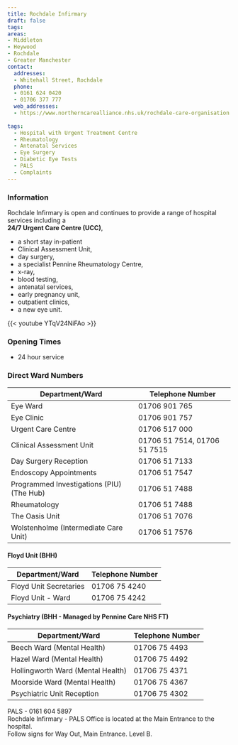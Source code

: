 ```yaml
---
title: Rochdale Infirmary
draft: false
tags:
areas:
- Middleton
- Heywood
- Rochdale
- Greater Manchester
contact:
  addresses:
  - Whitehall Street, Rochdale
  phone:
  - 0161 624 0420
  - 01706 377 777
  web_addresses:
  - https://www.northerncarealliance.nhs.uk/rochdale-care-organisation
  
tags:
  - Hospital with Urgent Treatment Centre
  - Rheumatology
  - Antenatal Services
  - Eye Surgery
  - Diabetic Eye Tests
  - PALS
  - Complaints
---
```


### Information
Rochdale Infirmary is open and continues to provide a range of hospital services including a  
**24/7 Urgent Care Centre (UCC)**,  
* a short stay in-patient  
* Clinical Assessment Unit,  
* day surgery,  
* a specialist Pennine Rheumatology Centre,  
* x-ray,  
* blood testing,  
* antenatal services,  
* early pregnancy unit,  
* outpatient clinics,   
* a new eye unit.


{{< youtube YTqV24NiFAo >}}

### Opening Times
* 24 hour service

### Direct Ward Numbers

| Department/Ward                           | Telephone Number             |
| ----------------                          | ----------------             |
| Eye Ward                                  | 01706 901 765                |
| Eye Clinic                                  | 01706 901 757                |
| Urgent Care Centre                        | 01706 517 000                |
| Clinical Assessment Unit                  | 01706 51 7514, 01706 51 7515 |
| Day Surgery Reception                     | 01706 51 7133                |
| Endoscopy Appointments                    | 01706 51 7547                |
| Programmed Investigations (PIU) (The Hub) | 01706 51 7488                |
| Rheumatology                              | 01706 51 7488                |
| The Oasis Unit                            | 01706 51 7076                |
| Wolstenholme (Intermediate Care Unit)     | 01706 51 7576                |

#### Floyd Unit (BHH)

| Department/Ward        | Telephone Number |
| ----------------       | ---------------- |
| Floyd Unit Secretaries | 01706 75 4240    |
| Floyd Unit - Ward      | 01706 75 4242    |

#### Psychiatry (BHH - Managed by Pennine Care NHS FT)

| Department/Ward                   | Telephone Number |
| ----------------                  | ---------------- |
| Beech Ward (Mental Health)        | 01706 75 4493    |
| Hazel Ward (Mental Health)        | 01706 75 4492    |
| Hollingworth Ward (Mental Health) | 01706 75 4371    |
| Moorside Ward (Mental Health)     | 01706 75 4367    |
| Psychiatric Unit Reception        | 01706 75 4302    |
PALS - 0161 604 5897  
Rochdale Infirmary - PALS Office is located at the
 Main Entrance to the hospital.  
 Follow signs for Way Out, Main Entrance. Level B.
